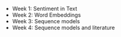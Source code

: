 
* Week 1: Sentiment in Text
* Week 2: Word Embeddings
* Week 3: Sequence models
* Week 4: Sequence models and literature
